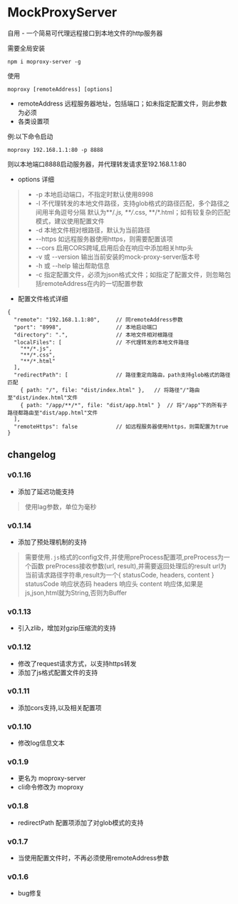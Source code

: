 # MockProxyServer

自用 - 一个简易可代理远程接口到本地文件的http服务器

需要全局安装
```
npm i moproxy-server -g
```

使用
```
moproxy [remoteAddress] [options]
```
+ remoteAddress 远程服务器地址，包括端口；如未指定配置文件，则此参数为必须
+ 各类设置项

例:以下命令启动
```
moproxy 192.168.1.1:80 -p 8888
```
则以本地端口8888启动服务器，并代理转发请求至192.168.1.1:80

+ options 详细
> + -p  本地启动端口，不指定时默认使用8998
> + -l  不代理转发的本地文件路径，支持glob格式的路径匹配，多个路径之间用半角逗号分隔
>       默认为**/*.js, **/*.css, **/*.html；如有较复杂的匹配模式，建议使用配置文件
> + -d  本地文件相对根路径，默认为当前路径
> + --https  如远程服务器使用https，则需要配置该项
> + --cors   启用CORS跨域,启用后会在响应中添加相关http头
> + -v 或 --version  输出当前安装的mock-proxy-server版本号
> + -h 或 --help  输出帮助信息
> + -c 指定配置文件，必须为json格式文件；如指定了配置文件，则忽略包括remoteAddress在内的一切配置参数

+ 配置文件格式详细
```
{
  "remote": "192.168.1.1:80",     // 同remoteAddress参数
  "port": "8998",                 // 本地启动端口
  "directory": ".",               // 本地文件相对根路径
  "localFiles": [                 // 不代理转发的本地文件路径
    "**/*.js", 
    "**/*.css", 
    "**/*.html"
  ],
  "redirectPath": [               // 路径重定向路由，path支持glob格式的路径匹配
    { path: "/", file: "dist/index.html" },   // 将路径"/"路由至"dist/index.html"文件
    { path: "/app/**/*", file: "dist/app.html" }  // 将"/app"下的所有子路径都路由至"dist/app.html"文件
  ],
  "remoteHttps": false            // 如远程服务器使用https，则需配置为true
}
```


## changelog
### v0.1.16
+ 添加了延迟功能支持
> 使用lag参数，单位为毫秒

### v0.1.14
+ 添加了预处理机制的支持
> 需要使用`.js`格式的config文件,并使用preProcess配置项,preProcess为一个函数
> preProcess接收参数(url, result),并需要返回处理后的result
> url为当前请求路径字符串,result为一个{ statusCode, headers, content }
> statusCode 响应状态码
> headers 响应头
> content 响应体,如果是js,json,html就为String,否则为Buffer

### v0.1.13
+ 引入zlib，增加对gzip压缩流的支持

### v0.1.12
+ 修改了request请求方式，以支持https转发
+ 添加了js格式配置文件的支持

### v0.1.11
+ 添加cors支持,以及相关配置项

### v0.1.10
+ 修改log信息文本

### v0.1.9
+ 更名为 moproxy-server
+ cli命令修改为 moproxy

### v0.1.8
+ redirectPath 配置项添加了对glob模式的支持

### v0.1.7
+ 当使用配置文件时，不再必须使用remoteAddress参数

### v0.1.6
+ bug修复
